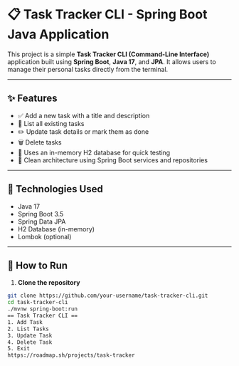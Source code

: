 # 📋 Task Tracker CLI - Spring Boot Java Application

This project is a simple **Task Tracker CLI (Command-Line Interface)** application built using **Spring Boot**, **Java 17**, and **JPA**. It allows users to manage their personal tasks directly from the terminal.

---

## ✨ Features

- ✅ Add a new task with a title and description  
- 📄 List all existing tasks  
- ✏️ Update task details or mark them as done  
- 🗑️ Delete tasks  
- 💾 Uses an in-memory H2 database for quick testing  
- 🧼 Clean architecture using Spring Boot services and repositories  

---

## 🚀 Technologies Used

- Java 17  
- Spring Boot 3.5  
- Spring Data JPA  
- H2 Database (in-memory)  
- Lombok (optional)

---

## 🔧 How to Run

1. **Clone the repository**

```bash
git clone https://github.com/your-username/task-tracker-cli.git
cd task-tracker-cli
./mvnw spring-boot:run
== Task Tracker CLI ==
1. Add Task
2. List Tasks
3. Update Task
4. Delete Task
5. Exit
https://roadmap.sh/projects/task-tracker
